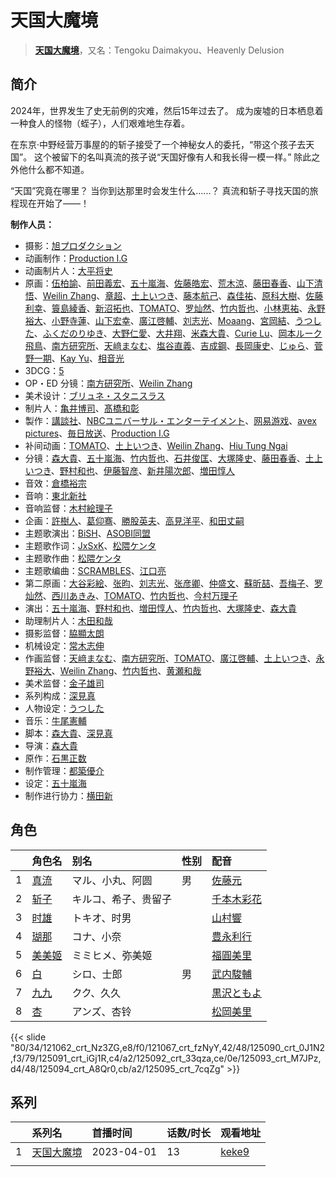 # 天国大魔境


> <u>**[天国大魔境](https://bgm.tv/subject/404804)**</u>，又名：Tengoku Daimakyou、Heavenly Delusion

## 简介

2024年，世界发生了史无前例的灾难，然后15年过去了。
成为废墟的日本栖息着一种食人的怪物（蛭子），人们艰难地生存着。

在东京·中野经营万事屋的的斩子接受了一个神秘女人的委托，“带这个孩子去天国”。
这个被留下的名叫真流的孩子说“天国好像有人和我长得一模一样。”
除此之外他什么都不知道。

“天国”究竟在哪里？
当你到达那里时会发生什么......？
真流和斩子寻找天国的旅程现在开始了——！

**制作人员：**
- 摄影：[旭プロダクション](https://bgm.tv/person/6065)
- 动画制作：[Production I.G](https://bgm.tv/person/1286)
- 动画制片人：[大平将史](https://bgm.tv/person/52982)
- 原画：[伍柏諭](https://bgm.tv/person/22689)、[前田義宏](https://bgm.tv/person/25421)、[五十嵐海](https://bgm.tv/person/21368)、[佐藤皓宏](https://bgm.tv/person/37156)、[荒木涼](https://bgm.tv/person/12444)、[藤田春香](https://bgm.tv/person/1498)、[山下清悟](https://bgm.tv/person/12148)、[Weilin Zhang](https://bgm.tv/person/37788)、[章超](https://bgm.tv/person/38760)、[土上いつき](https://bgm.tv/person/22067)、[藤本航己](https://bgm.tv/person/36471)、[森佳祐](https://bgm.tv/person/25655)、[原科大樹](https://bgm.tv/person/29954)、[佐藤利幸](https://bgm.tv/person/3205)、[簑島綾香](https://bgm.tv/person/39332)、[新沼拓也](https://bgm.tv/person/33924)、[TOMATO](https://bgm.tv/person/37072)、[罗灿然](https://bgm.tv/person/35590)、[竹内哲也](https://bgm.tv/person/3047)、[小林恵祐](https://bgm.tv/person/13576)、[永野裕大](https://bgm.tv/person/43222)、[小野寺蓮](https://bgm.tv/person/42278)、[山下宏幸](https://bgm.tv/person/12570)、[廣江啓輔](https://bgm.tv/person/41639)、[刘志光](https://bgm.tv/person/51904)、[Moaang](https://bgm.tv/person/36094)、[宮岡結](https://bgm.tv/person/58576)、[うつした](https://bgm.tv/person/49431)、[ふくだのりゆき](https://bgm.tv/person/755)、[大野仁愛](https://bgm.tv/person/37592)、[大井翔](https://bgm.tv/person/56104)、[米森大貴](https://bgm.tv/person/51688)、[Curie Lu](https://bgm.tv/person/56349)、[岡本ルーク飛鳥](https://bgm.tv/person/50728)、[南方研究所](https://bgm.tv/person/56299)、[天﨑まなむ](https://bgm.tv/person/3694)、[塩谷直義](https://bgm.tv/person/3498)、[吉成鋼](https://bgm.tv/person/10006)、[長岡康史](https://bgm.tv/person/10)、[じゅら](https://bgm.tv/person/43135)、[菅野一期](https://bgm.tv/person/36369)、[Kay Yu](https://bgm.tv/person/48687)、[相音光](https://bgm.tv/person/42270)
- 3DCG：[5](https://bgm.tv/person/41979)
- OP・ED 分镜：[南方研究所](https://bgm.tv/person/56299)、[Weilin Zhang](https://bgm.tv/person/37788)
- 美术设计：[ブリュネ・スタニスラス](https://bgm.tv/person/13483)
- 制片人：[亀井博司](https://bgm.tv/person/50776)、[髙橋和彰](https://bgm.tv/person/48944)
- 製作：[講談社](https://bgm.tv/person/128)、[NBCユニバーサル・エンターテイメント](https://bgm.tv/person/3750)、[网易游戏](https://bgm.tv/person/28561)、[avex pictures](https://bgm.tv/person/14945)、[毎日放送](https://bgm.tv/person/2847)、[Production I.G](https://bgm.tv/person/1286)
- 补间动画：[TOMATO](https://bgm.tv/person/37072)、[土上いつき](https://bgm.tv/person/22067)、[Weilin Zhang](https://bgm.tv/person/37788)、[Hiu Tung Ngai](https://bgm.tv/person/61576)
- 分镜：[森大貴](https://bgm.tv/person/21386)、[五十嵐海](https://bgm.tv/person/21368)、[竹内哲也](https://bgm.tv/person/3047)、[石井俊匡](https://bgm.tv/person/21139)、[大塚隆史](https://bgm.tv/person/12572)、[藤田春香](https://bgm.tv/person/1498)、[土上いつき](https://bgm.tv/person/22067)、[野村和也](https://bgm.tv/person/9860)、[伊藤智彦](https://bgm.tv/person/3213)、[新井陽次郎](https://bgm.tv/person/12883)、[増田惇人](https://bgm.tv/person/53992)
- 音效：[倉橋裕宗](https://bgm.tv/person/21457)
- 音响：[東北新社](https://bgm.tv/person/1285)
- 音响监督：[木村絵理子](https://bgm.tv/person/2577)
- 企画：[許樹人](https://bgm.tv/person/48419)、[葛仰骞](https://bgm.tv/person/43495)、[勝股英夫](https://bgm.tv/person/2857)、[高見洋平](https://bgm.tv/person/22706)、[和田丈嗣](https://bgm.tv/person/38222)
- 主题歌演出：[BiSH](https://bgm.tv/person/34417)、[ASOBI同盟](https://bgm.tv/person/61132)
- 主题歌作词：[JxSxK](https://bgm.tv/person/42161)、[松隈ケンタ](https://bgm.tv/person/14562)
- 主题歌作曲：[松隈ケンタ](https://bgm.tv/person/14562)
- 主题歌编曲：[SCRAMBLES](https://bgm.tv/person/41890)、[江口亮](https://bgm.tv/person/10574)
- 第二原画：[大谷彩絵](https://bgm.tv/person/57878)、[张昀](https://bgm.tv/person/50860)、[刘志光](https://bgm.tv/person/51904)、[张彦卿](https://bgm.tv/person/53006)、[仲盛文](https://bgm.tv/person/11504)、[蘇昕喆](https://bgm.tv/person/34920)、[吾梅子](https://bgm.tv/person/42581)、[罗灿然](https://bgm.tv/person/35590)、[西川あきみ](https://bgm.tv/person/59552)、[TOMATO](https://bgm.tv/person/37072)、[竹内哲也](https://bgm.tv/person/3047)、[今村万理子](https://bgm.tv/person/66892)
- 演出：[五十嵐海](https://bgm.tv/person/21368)、[野村和也](https://bgm.tv/person/9860)、[増田惇人](https://bgm.tv/person/53992)、[竹内哲也](https://bgm.tv/person/3047)、[大塚隆史](https://bgm.tv/person/12572)、[森大貴](https://bgm.tv/person/21386)
- 助理制片人：[木田和哉](https://bgm.tv/person/36263)
- 摄影监督：[脇顯太朗](https://bgm.tv/person/22902)
- 机械设定：[常木志伸](https://bgm.tv/person/10365)
- 作画监督：[天﨑まなむ](https://bgm.tv/person/3694)、[南方研究所](https://bgm.tv/person/56299)、[TOMATO](https://bgm.tv/person/37072)、[廣江啓輔](https://bgm.tv/person/41639)、[土上いつき](https://bgm.tv/person/22067)、[永野裕大](https://bgm.tv/person/43222)、[Weilin Zhang](https://bgm.tv/person/37788)、[竹内哲也](https://bgm.tv/person/3047)、[黄瀬和哉](https://bgm.tv/person/1192)
- 美术监督：[金子雄司](https://bgm.tv/person/11748)
- 系列构成：[深見真](https://bgm.tv/person/8267)
- 人物设定：[うつした](https://bgm.tv/person/49431)
- 音乐：[牛尾憲輔](https://bgm.tv/person/14186)
- 脚本：[森大貴](https://bgm.tv/person/21386)、[深見真](https://bgm.tv/person/8267)
- 导演：[森大貴](https://bgm.tv/person/21386)
- 原作：[石黒正数](https://bgm.tv/person/7179)
- 制作管理：[都築優介](https://bgm.tv/person/61967)
- 设定：[五十嵐海](https://bgm.tv/person/21368)
- 制作进行协力：[横田新](https://bgm.tv/person/64367)

## 角色

|     |   角色名   |   别名  | 性别 |  配音  |
|:--- |:------  |:----      |:---  |:--   |
| 1 | [真流](https://bgm.tv/character/121062) | マル、小丸、阿圆 | 男 | [佐藤元](https://bgm.tv/person/33386) |
| 2 | [斩子](https://bgm.tv/character/121067) | キルコ、希子、贵留子 |  | [千本木彩花](https://bgm.tv/person/10838) |
| 3 | [时雄](https://bgm.tv/character/125090) | トキオ、时男 |  | [山村響](https://bgm.tv/person/12569) |
| 4 | [瑚那](https://bgm.tv/character/125091) | コナ、小奈 |  | [豊永利行](https://bgm.tv/person/4729) |
| 5 | [美美姬](https://bgm.tv/character/125092) | ミミヒメ、弥美姬 |  | [福圓美里](https://bgm.tv/person/4372) |
| 6 | [白](https://bgm.tv/character/125093) | シロ、士郎 | 男 | [武内駿輔](https://bgm.tv/person/16361) |
| 7 | [九九](https://bgm.tv/character/125094) | クク、久久 |  | [黒沢ともよ](https://bgm.tv/person/9560) |
| 8 | [杏](https://bgm.tv/character/125095) | アンズ、杏铃 |  | [松岡美里](https://bgm.tv/person/35731) |

{{< slide "80/34/121062_crt_Nz3ZG,e8/f0/121067_crt_fzNyY,42/48/125090_crt_0J1N2,f3/79/125091_crt_iGj1R,c4/a2/125092_crt_33qza,ce/0e/125093_crt_M7JPz,d4/48/125094_crt_A8Qr0,cb/a2/125095_crt_7cqZg" >}}

## 系列

|     | 系列名   | 首播时间       | 话数/时长 | 观看地址                                                    |
| :-- | :---- | :--------- | :---- | :------------------------------------------------------ |
| 1   |[天国大魔境](https://bgm.tv/subject/404804)| 2023-04-01 | 13    | [keke9](https://www.keke9.app/play/47254-4-420229.html) |
|     |       |            |       |                                                         |
<!--

## 配乐

{{< media  >}}

## MAD

{{< media auto="mad/tengoku_daimakyou" >}}

-->




